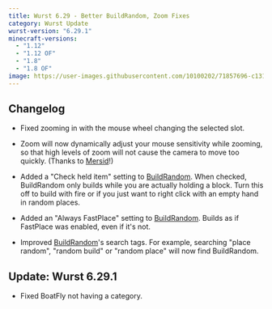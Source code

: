 ```yaml
---
title: Wurst 6.29 - Better BuildRandom, Zoom Fixes
category: Wurst Update
wurst-version: "6.29.1"
minecraft-versions:
  - "1.12"
  - "1.12 OF"
  - "1.8"
  - "1.8 OF"
image: https://user-images.githubusercontent.com/10100202/71857696-c1314900-30e8-11ea-8304-9f0c5cdad185.jpg
---
```

## Changelog

- Fixed zooming in with the mouse wheel changing the selected slot.

- Zoom will now dynamically adjust your mouse sensitivity while zooming, so that high levels of zoom will not cause the camera to move too quickly. (Thanks to <a href="https://github.com/Mersid" target="_blank" rel="nofollow">Mersid</a>!)

- Added a "Check held item" setting to [BuildRandom](https://wiki.wurstclient.net/buildrandom). When checked, BuildRandom only builds while you are actually holding a block. Turn this off to build with fire or if you just want to right click with an empty hand in random places.

- Added an "Always FastPlace" setting to [BuildRandom](https://wiki.wurstclient.net/buildrandom). Builds as if FastPlace was enabled, even if it's not.

- Improved [BuildRandom](https://wiki.wurstclient.net/buildrandom)'s search tags. For example, searching "place random", "random build" or "random place" will now find BuildRandom.

## Update: Wurst 6.29.1

- Fixed BoatFly not having a category.

